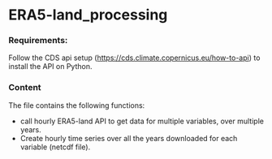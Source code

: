 # ERA5-land_processing
### Requirements:
Follow the CDS api setup (https://cds.climate.copernicus.eu/how-to-api) to install the API on Python. 

### Content
The file contains the following functions: 
  - call hourly ERA5-land API to get data for multiple variables, over multiple years.
  - Create hourly time series over all the years downloaded for each variable (netcdf file).
